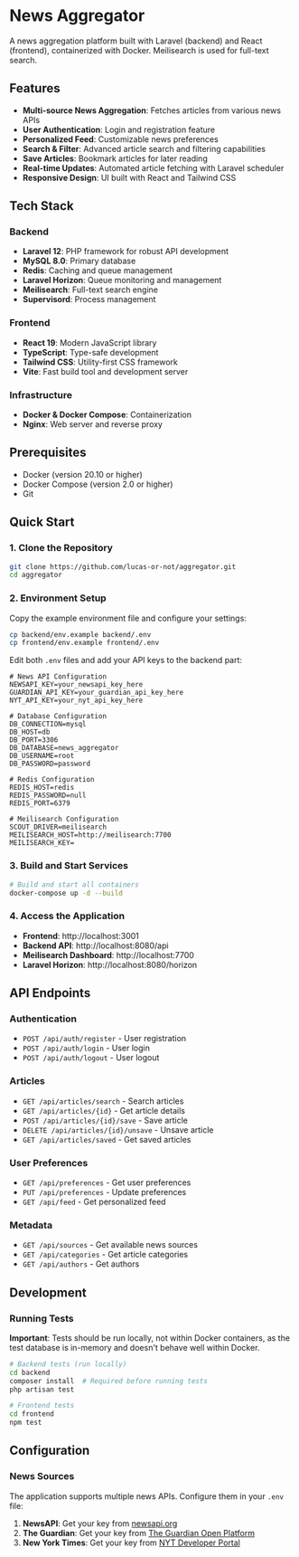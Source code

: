 # News Aggregator

A news aggregation platform built with Laravel (backend) and React (frontend), containerized with Docker. Meilisearch is used for full-text search.

## Features

- **Multi-source News Aggregation**: Fetches articles from various news APIs
- **User Authentication**: Login and registration feature
- **Personalized Feed**: Customizable news preferences
- **Search & Filter**: Advanced article search and filtering capabilities
- **Save Articles**: Bookmark articles for later reading
- **Real-time Updates**: Automated article fetching with Laravel scheduler
- **Responsive Design**: UI built with React and Tailwind CSS

## Tech Stack

### Backend
- **Laravel 12**: PHP framework for robust API development
- **MySQL 8.0**: Primary database
- **Redis**: Caching and queue management
- **Laravel Horizon**: Queue monitoring and management
- **Meilisearch**: Full-text search engine
- **Supervisord**: Process management

### Frontend
- **React 19**: Modern JavaScript library
- **TypeScript**: Type-safe development
- **Tailwind CSS**: Utility-first CSS framework
- **Vite**: Fast build tool and development server

### Infrastructure
- **Docker & Docker Compose**: Containerization
- **Nginx**: Web server and reverse proxy

## Prerequisites

- Docker (version 20.10 or higher)
- Docker Compose (version 2.0 or higher)
- Git

## Quick Start

### 1. Clone the Repository

```bash
git clone https://github.com/lucas-or-not/aggregator.git
cd aggregator
```

### 2. Environment Setup

Copy the example environment file and configure your settings:

```bash
cp backend/env.example backend/.env
cp frontend/env.example frontend/.env
```

Edit both `.env` files and add your API keys to the backend part:

```env
# News API Configuration
NEWSAPI_KEY=your_newsapi_key_here
GUARDIAN_API_KEY=your_guardian_api_key_here
NYT_API_KEY=your_nyt_api_key_here

# Database Configuration
DB_CONNECTION=mysql
DB_HOST=db
DB_PORT=3306
DB_DATABASE=news_aggregator
DB_USERNAME=root
DB_PASSWORD=password

# Redis Configuration
REDIS_HOST=redis
REDIS_PASSWORD=null
REDIS_PORT=6379

# Meilisearch Configuration
SCOUT_DRIVER=meilisearch
MEILISEARCH_HOST=http://meilisearch:7700
MEILISEARCH_KEY=
```

### 3. Build and Start Services

```bash
# Build and start all containers
docker-compose up -d --build
```

### 4. Access the Application

- **Frontend**: http://localhost:3001
- **Backend API**: http://localhost:8080/api
- **Meilisearch Dashboard**: http://localhost:7700
- **Laravel Horizon**: http://localhost:8080/horizon

## API Endpoints

### Authentication
- `POST /api/auth/register` - User registration
- `POST /api/auth/login` - User login
- `POST /api/auth/logout` - User logout

### Articles
- `GET /api/articles/search` - Search articles
- `GET /api/articles/{id}` - Get article details
- `POST /api/articles/{id}/save` - Save article
- `DELETE /api/articles/{id}/unsave` - Unsave article
- `GET /api/articles/saved` - Get saved articles

### User Preferences
- `GET /api/preferences` - Get user preferences
- `PUT /api/preferences` - Update preferences
- `GET /api/feed` - Get personalized feed

### Metadata
- `GET /api/sources` - Get available news sources
- `GET /api/categories` - Get article categories
- `GET /api/authors` - Get authors

## Development

### Running Tests

**Important**: Tests should be run locally, not within Docker containers, as the test database is in-memory and doesn't behave well within Docker.

```bash
# Backend tests (run locally)
cd backend
composer install  # Required before running tests
php artisan test

# Frontend tests
cd frontend
npm test
```

## Configuration

### News Sources

The application supports multiple news APIs. Configure them in your `.env` file:

1. **NewsAPI**: Get your key from [newsapi.org](https://newsapi.org)
2. **The Guardian**: Get your key from [The Guardian Open Platform](https://open-platform.theguardian.com)
3. **New York Times**: Get your key from [NYT Developer Portal](https://developer.nytimes.com)
